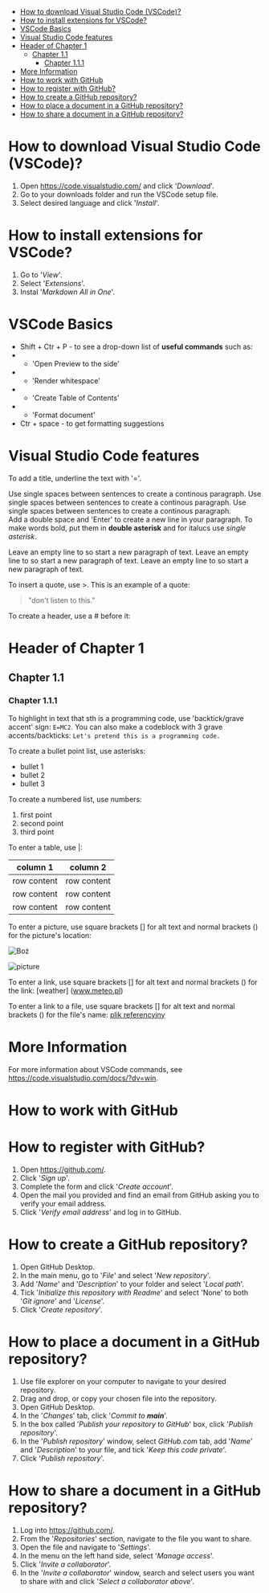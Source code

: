 
- [How to download Visual Studio Code (VSCode)?](#how-to-download-visual-studio-code-vscode)
- [How to install extensions for VSCode?](#how-to-install-extensions-for-vscode)
- [VSCode Basics](#vscode-basics)
- [Visual Studio Code features](#visual-studio-code-features)
- [Header of Chapter 1](#header-of-chapter-1)
  - [Chapter 1.1](#chapter-11)
    - [Chapter 1.1.1](#chapter-111)
- [More Information](#more-information)
- [How to work with GitHub](#how-to-work-with-github)
- [How to register with GitHub?](#how-to-register-with-github)
- [How to create a GitHub repository?](#how-to-create-a-github-repository)
- [How to place a document in a GitHub repository?](#how-to-place-a-document-in-a-github-repository)
- [How to share a document in a GitHub repository?](#how-to-share-a-document-in-a-github-repository)


How to download Visual Studio Code (VSCode)?
===============

1. Open https://code.visualstudio.com/ and click '*Download*'.
2. Go to your downloads folder and run the VSCode setup file.
3. Select desired language and click '*Install*'. 


How to install extensions for VSCode?
========
1. Go to '*View*'.
2. Select '*Extensions*'.
3. Instal '*Markdown All in One*'.


VSCode Basics
===============
 - Shift + Ctr + P - to see a drop-down list of **useful commands** such as:
 - - 'Open Preview to the side'
 - - 'Render whitespace'
 - - 'Create Table of Contents'
 - - 'Format document'
 -   Ctr + space - to get formatting suggestions  

 
Visual Studio Code features
===============

To add a title, underline the text with '='.

Use single spaces between sentences to create a continous paragraph. Use single spaces between sentences to create a continous paragraph. Use single spaces between sentences to create a continous paragraph.  
Add a double space and 'Enter' to create a new line in your paragraph. To make words bold, put them in **double asterisk** and for italucs use *single asterisk*.


Leave an empty line to so start a new paragraph of text. Leave an empty line to so start a new paragraph of text. Leave an empty line to so start a new paragraph of text.

To insert a quote, use >. This is an example of a quote: 
>"don't listen to this." 

To create a header, use a # before it:
# Header of Chapter 1
## Chapter 1.1
### Chapter 1.1.1  


To highlight in text that sth is a programming code, use 'backtick/grave accent' sign: `E=MC2`.  You can also make a codeblock with 3 grave accents/backticks:
```Let's pretend this is a programming code.```

To create a bullet point list, use asterisks:
* bullet 1
* bullet 2
* bullet 3

To create a numbered list, use numbers:
1. first point
2. second point
3. third point

To enter a table, use |:

| column 1    | column 2    |
| ----------- | ----------- |
| row content | row content |
| row content | row content |
| row content | row content |

To enter a picture, use square brackets [] for alt text and normal brackets () for the picture's location:

![Boż](https://pl.gravatar.com/userimage/199944777/d6f95650784ea02c6f31b9ad3de59363.jpeg)

![picture](C:/Users/Boshka/Pictures/JPEGmicro/DSC00185.JPG)

To enter a link, use square brackets [] for alt text and normal brackets () for the link:
[weather] (www.meteo.pl)

To enter a link to a file, use square brackets [] for alt text and normal brackets () for the file's name:
[plik referencyjny](Bozena_Reference_file.md) 


More Information
=================
For more information about VSCode commands, see https://code.visualstudio.com/docs/?dv=win.


How to work with GitHub
======

# How to register with GitHub? 
1. Open https://github.com/.
2. Click '*Sign up*'.
3. Complete the form and click '*Create account*'.
4. Open the mail you provided and find an email from GitHub asking you to verify your email address.
5. Click '*Verify email address*' and log in to GitHub. 



# How to create a GitHub repository?
1. Open GitHub Desktop.
2. In the main menu, go to '*File*' and select '*New repository*'.
3. Add '*Name*' and '*Description*' to your folder and select '*Local path*'.
4. Tick '*Initialize this repository with Readme*' and select 'None' to both '*Git ignore*' and '*License*'.
5. Click '*Create repository*'.

# How to place a document in a GitHub repository?
1. Use file explorer on your computer to navigate to your desired repository. 
2. Drag and drop, or copy your chosen file into the repository. 
3. Open GitHub Desktop.
4. In the '*Changes*' tab, click '*Commit to **main***'.
5. In the box called '*Publish your repository to GitHub*' box, click '*Publish repository*'.
6. In the '*Publish repository*' window, select *GitHub.com* tab, add '*Name*' and '*Description*' to your file, and tick '*Keep this code private*'.
7. Click '*Publish repository*'.
   
# How to share a document in a GitHub repository?
1. Log into https://github.com/.
2. From the '*Repositories*' section, navigate to the file you want to share.
3. Open the file and navigate to '*Settings*'.
4. In the menu on the left hand side, select '*Manage access*'.
5. Click '*Invite a collaborator*'.
6. In the '*Invite a collaborator*' window, search and select users you want to share with and click '*Select a collaborator above*'. 